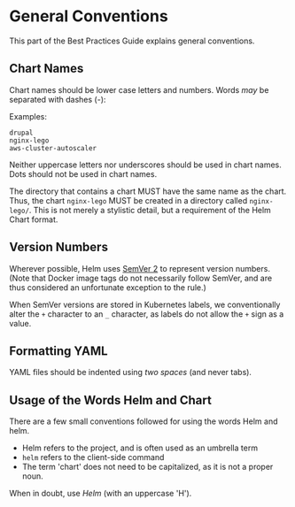 # General Conventions

This part of the Best Practices Guide explains general conventions.

## Chart Names

Chart names should be lower case letters and numbers. Words _may_ be separated with dashes (-):

Examples:

```
drupal
nginx-lego
aws-cluster-autoscaler
```

Neither uppercase letters nor underscores should be used in chart names. Dots should not be used in chart names.

The directory that contains a chart MUST have the same name as the chart. Thus, the chart `nginx-lego` MUST be created in a directory called `nginx-lego/`. This is not merely a stylistic detail, but a requirement of the Helm Chart format.

## Version Numbers

Wherever possible, Helm uses [SemVer 2](http://semver.org) to represent version numbers. (Note that Docker image tags do not necessarily follow SemVer, and are thus considered an unfortunate exception to the rule.)

When SemVer versions are stored in Kubernetes labels, we conventionally alter the `+` character to an `_` character, as labels do not allow the `+` sign as a value.

## Formatting YAML

YAML files should be indented using _two spaces_ (and never tabs).

## Usage of the Words Helm and Chart

There are a few small conventions followed for using the words Helm and helm.

- Helm refers to the project, and is often used as an umbrella term
- `helm` refers to the client-side command
- The term 'chart' does not need to be capitalized, as it is not a proper noun.

When in doubt, use _Helm_ (with an uppercase 'H').
